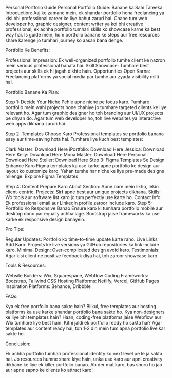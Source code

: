 
Personal Portfolio Guide
Personal Portfolio Guide: Banane ka Sahi Tareeka
Introduction:
Aaj ke zamane mein, ek shandar portfolio hona freelancing ya kisi bhi professional career ke liye bahut zaruri hai. Chahe tum web developer ho, graphic designer, content writer ya koi bhi creative professional, ek achha portfolio tumhari skills ko showcase karne ka best way hai. Is guide mein, hum portfolio banane ke steps aur free resources share karenge jo tumhari journey ko aasan bana denge.


Portfolio Ke Benefits:

Professional Impression: Ek well-organized portfolio tumhe client ke nazron mein serious professional banata hai.
Skill Showcase: Tumhare best projects aur skills ek hi jagah dikhte hain.
Opportunities Open Karna: Freelancing platforms ya social media par tumhe aur zyada visibility milti hai.

Portfolio Banane Ka Plan:

Step 1: Decide Your Niche
Pehle apne niche pe focus karo. Tumhare portfolio mein wahi projects hone chahiye jo tumhare targeted clients ke liye relevant ho. Agar tum graphic designer ho toh branding aur UI/UX projects pe dhyan do. Agar tum web developer ho, toh live websites ya interactive web apps dikhana zaruri hai.

Step 2: Templates Choose Karo
Professional templates se portfolio banana easy aur time-saving hota hai. Tumhare liye kuch best templates:

Clark Master: Download Here
iPortfolio: Download Here
Jessica: Download Here
Kelly: Download Here
Mona Master: Download Here
Personal: Download Here
Steller: Download Here
Step 3: Figma Templates Se Design Enhance Karo
Figma templates ka use karke apne portfolio ke design aur layout ko customize karo. Yahan tumhe har niche ke liye pre-made designs milenge: Explore Figma Templates

Step 4: Content Prepare Karo
About Section: Apne bare mein likho, lekin client-centric.
Projects: Sirf apne best aur unique projects dikhana.
Skills: Wo tools aur software list karo jo tum perfectly use karte ho.
Contact Info: Ek professional email aur LinkedIn profile zaroor include karo.
Step 5: Portfolio Ko Responsive Banao
Ensure karo ki tumhara portfolio mobile aur desktop dono par equally achha lage. Bootstrap jaise frameworks ka use karke ek responsive design banayein.


Pro Tips:

Regular Updates: Portfolio ko time-to-time update karte raho.
Live Links Add Karo: Projects ke live versions ya GitHub repositories ka link include karo.
Minimal Design: Over-complicated design avoid karo.
Testimonials: Agar kisi client ne positive feedback diya hai, toh zaroor showcase karo.

Tools & Resources:

Website Builders: Wix, Squarespace, Webflow
Coding Frameworks: Bootstrap, Tailwind CSS
Hosting Platforms: Netlify, Vercel, GitHub Pages
Inspiration Platforms: Behance, Dribbble

FAQs:

Kya ek free portfolio bana sakte hain? Bilkul, free templates aur hosting platforms ka use karke shandar portfolio bana sakte ho.
Kya non-designers ke liye bhi templates hain? Haan, coding-free platforms jaise Webflow aur Wix tumhare liye best hain.
Kitni jaldi ek portfolio ready ho sakta hai? Agar templates aur content ready hai, toh 1-2 din mein tum apna portfolio live kar sakte ho.

Conclusion:

Ek achha portfolio tumhari professional identity ko next level pe le ja sakta hai. Jo resources humne share kiye hain, unka use karo aur apni creativity dikhane ke liye ek killer portfolio banao. Ab der mat karo, bas shuru ho jao aur apne sapno ke clients ko attract karo!
